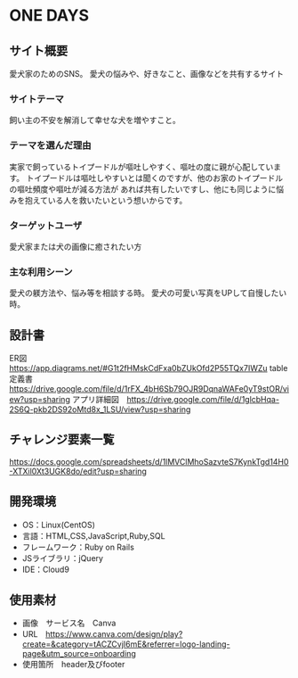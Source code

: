 # ONE DAYS

## サイト概要

愛犬家のためのSNS。
愛犬の悩みや、好きなこと、画像などを共有するサイト

### サイトテーマ

飼い主の不安を解消して幸せな犬を増やすこと。
### テーマを選んだ理由
実家で飼っているトイプードルが嘔吐しやすく、嘔吐の度に親が心配しています。
トイプードルは嘔吐しやすいとは聞くのですが、他のお家のトイプードルの嘔吐頻度や嘔吐が減る方法が
あれば共有したいですし、他にも同じように悩みを抱えている人を救いたいという想いからです。

### ターゲットユーザ

愛犬家または犬の画像に癒されたい方

### 主な利用シーン
愛犬の躾方法や、悩み等を相談する時。
愛犬の可愛い写真をUPして自慢したい時。

## 設計書

ER図　https://app.diagrams.net/#G1t2fHMskCdFxa0bZUkOfd2P55TQx7IWZu
table定義書　https://drive.google.com/file/d/1rFX_4bH6Sb79OJR9DqnaWAFe0yT9stOR/view?usp=sharing
アプリ詳細図　https://drive.google.com/file/d/1glcbHqa-2S6Q-pkb2DS92oMtd8x_1LSU/view?usp=sharing
## チャレンジ要素一覧
https://docs.google.com/spreadsheets/d/1lMVClMhoSazvteS7KynkTgd14H0-XTXil0Xt3UGK8do/edit?usp=sharing

## 開発環境

- OS：Linux(CentOS)
- 言語：HTML,CSS,JavaScript,Ruby,SQL
- フレームワーク：Ruby on Rails
- JSライブラリ：jQuery
- IDE：Cloud9

## 使用素材

- 画像　サービス名　Canva
- URL　https://www.canva.com/design/play?create=&category=tACZCvjI6mE&referrer=logo-landing-page&utm_source=onboarding
- 使用箇所　header及びfooter